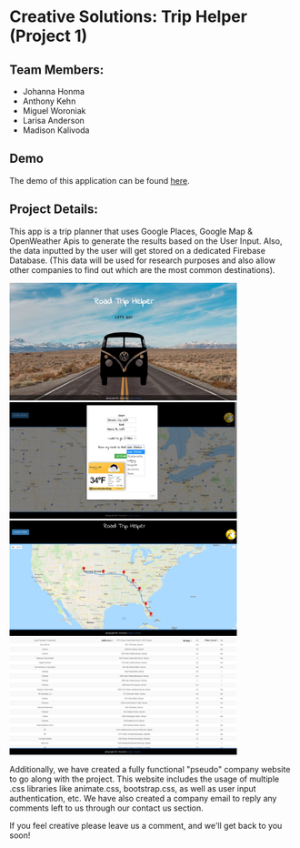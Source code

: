 # Creative Solutions: Trip Helper (Project 1)

## Team Members:
* Johanna Honma
* Anthony Kehn
* Miguel Woroniak
* Larisa Anderson
* Madison Kalivoda

## Demo

The demo of this application can be found [here](https://miguelaw.github.io/Road.Trip-Helper/).


## Project Details:

This app is a trip planner that uses Google Places, Google Map & OpenWeather Apis to generate the results based on the User Input. Also, the data inputted by the user will get stored on a dedicated Firebase Database. (This data will be used for research purposes and also allow other companies to find out which are the most common destinations).

<img src=".\Readme-files\1.jpg" alt="RT-HelperApp" width="400"> 

<img src=".\Readme-files\2.jpg" alt="RT-HelperApp" width="400"> 

<img src=".\Readme-files\3.jpg" alt="RT-HelperApp" width="400"> 

<img src=".\Readme-files\4.jpg" alt="RT-HelperApp" width="400"> 


Additionally, we have created a fully functional "pseudo" company website to go along with the project. This website includes the usage of multiple .css libraries like animate.css, bootstrap.css, as well as user input authentication, etc. We have also created a company email to reply any comments left to us through our contact us section.

If you feel creative please leave us a comment, and we'll get back to you soon!
